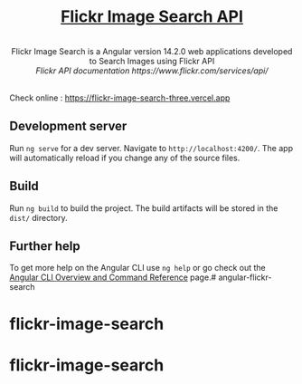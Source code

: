 <h1 align="center"><a href="#" target="_blank">Flickr Image Search API</a></h1>
<p align="center">
  <br>
  Flickr Image Search is a Angular version 14.2.0 web applications developed to Search Images using Flickr API 
  <br> <i>Flickr API documentation https://www.flickr.com/services/api/</i>
  <br>  
  <br>
</p>
<p> Check online : <a href="https://flickr-image-search-three.vercel.app"> https://flickr-image-search-three.vercel.app </a>

## Development server

Run `ng serve` for a dev server. Navigate to `http://localhost:4200/`. The app will automatically reload if you change any of the source files.

## Build

Run `ng build` to build the project. The build artifacts will be stored in the `dist/` directory.

## Further help

To get more help on the Angular CLI use `ng help` or go check out the [Angular CLI Overview and Command Reference](https://angular.io/cli) page.# angular-flickr-search
# flickr-image-search
# flickr-image-search
